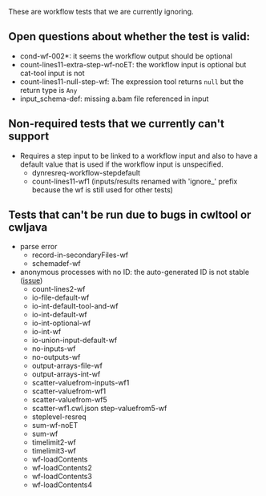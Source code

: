 These are workflow tests that we are currently ignoring.

## Open questions about whether the test is valid:

* cond-wf-002*: it seems the workflow output should be optional
* count-lines11-extra-step-wf-noET: the workflow input is optional but cat-tool input is not
* count-lines11-null-step-wf: The expression tool returns `null` but the return type is `Any`
* input_schema-def: missing a.bam file referenced in input

## Non-required tests that we currently can't support

* Requires a step input to be linked to a workflow input and also to have a default value that is used if the workflow input is unspecified.
    * dynresreq-workflow-stepdefault
    * count-lines11-wf1 (inputs/results renamed with 'ignore_' prefix because the wf is still used for other tests)

## Tests that can't be run due to bugs in cwltool or cwljava

* parse error
    * record-in-secondaryFiles-wf
    * schemadef-wf
* anonymous processes with no ID: the auto-generated ID is not stable ([issue](https://github.com/common-workflow-language/cwltool/issues/1520))
    * count-lines2-wf
    * io-file-default-wf
    * io-int-default-tool-and-wf
    * io-int-default-wf
    * io-int-optional-wf
    * io-int-wf
    * io-union-input-default-wf
    * no-inputs-wf
    * no-outputs-wf
    * output-arrays-file-wf
    * output-arrays-int-wf
    * scatter-valuefrom-inputs-wf1
    * scatter-valuefrom-wf1
    * scatter-valuefrom-wf5
    * scatter-wf1.cwl.json step-valuefrom5-wf
    * steplevel-resreq
    * sum-wf-noET
    * sum-wf
    * timelimit2-wf
    * timelimit3-wf
    * wf-loadContents
    * wf-loadContents2
    * wf-loadContents3
    * wf-loadContents4